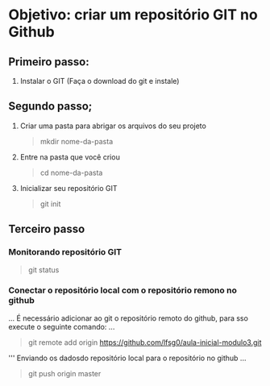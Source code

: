 # Objetivo: criar um repositório GIT no Github

## Primeiro passo: 
1. Instalar o GIT (Faça o download do git e instale)

## Segundo passo;
1. Criar uma pasta para abrigar os arquivos do seu projeto
    > mkdir nome-da-pasta

2. Entre na pasta que você criou 
    > cd nome-da-pasta

3. Inicializar seu repositório GIT
    > git init  

## Terceiro passo

### Monitorando repositório GIT
> git status 

### Conectar o repositório local com o repositório remono no github
...
É necessário adicionar ao git o repositório remoto do github, para sso execute o seguinte comando:
...
> git remote add origin https://github.com/lfsg0/aula-inicial-modulo3.git 

'''
Enviando os dadosdo repositório local para o repositório no github
...
> git push origin master 
